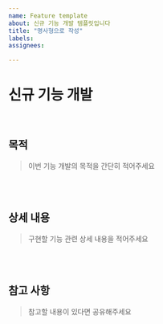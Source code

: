 ```yaml
---
name: Feature template
about: 신규 기능 개발 템플릿입니다
title: "명사형으로 작성"
labels: 
assignees:

---
```


# 신규 기능 개발

<br>

## 목적

> 이번 기능 개발의 목적을 간단히 적어주세요



<br><br>

## 상세 내용

> 구현할 기능 관련 상세 내용을 적어주세요



<br><br>

## 참고 사항

> 참고할 내용이 있다면 공유해주세요



<br><br>

